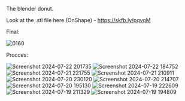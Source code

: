 The blender donut.

Look at the .stl file here (OnShape) - https://skfb.ly/pqvqM

Final: 

![0160](https://github.com/user-attachments/assets/9d24f29a-11ca-4eae-b256-37db37cf89e7)


Procces:

![Screenshot 2024-07-22 201735](https://github.com/user-attachments/assets/d1c7a13c-0939-4e27-a0c6-1eef6736ee12)
![Screenshot 2024-07-22 184752](https://github.com/user-attachments/assets/0a6b5bdf-2cf7-4400-906c-a61bf8934c63)
![Screenshot 2024-07-21 221755](https://github.com/user-attachments/assets/0e925cc1-a035-4e3d-a5fc-63928e4ee5b2)
![Screenshot 2024-07-21 210911](https://github.com/user-attachments/assets/f854a9ce-a1d0-4913-864c-94970498d9b1)
![Screenshot 2024-07-20 230120](https://github.com/user-attachments/assets/ef5abebe-51f4-4251-9ee1-1d96e9aa873b)
![Screenshot 2024-07-20 214707](https://github.com/user-attachments/assets/249c8f29-6978-4130-9f8d-015098811a6a)
![Screenshot 2024-07-20 195130](https://github.com/user-attachments/assets/2b06890a-8570-4abd-961d-4fd3843d4385)
![Screenshot 2024-07-19 222609](https://github.com/user-attachments/assets/45ad8293-6615-4583-b23f-6cdf30acd83d)
![Screenshot 2024-07-19 211329](https://github.com/user-attachments/assets/dc9eb6a4-d9ff-4163-9c53-bbd0b4fce799)
![Screenshot 2024-07-19 194809](https://github.com/user-attachments/assets/6445e032-f413-451b-8a38-11e12d60674f)
